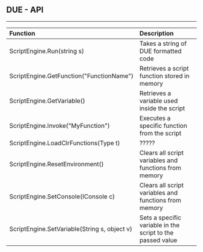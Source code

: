 ## DUE - API
---

|Function                                     |Description                                                            |
|:--------------------------------------------|:----------------------------------------------------------------------|
|ScriptEngine.Run(string s)                   |Takes a string of DUE formatted code                                   |
|ScriptEngine.GetFunction("FunctionName")     |Retrieves a script function stored in memory                           |
|ScriptEngine.GetVariable()                   |Retrieves a variable used inside the script                            |
|ScriptEngine.Invoke("MyFunction")            |Executes a specific function from the script                           |
|ScriptEngine.LoadClrFunctions(Type t)        |?????                                                                  |
|ScriptEngine.ResetEnvironment()              |Clears all script variables and functions from memory                  |
|ScriptEngine.SetConsole(IConsole c)          |Clears all script variables and functions from memory                  |
|ScriptEngine.SetVariable(String s, object v) |Sets a specific variable in the script to the passed value             |
